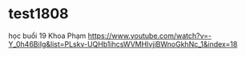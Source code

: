 # test1808
học buổi 19 Khoa Phạm https://www.youtube.com/watch?v=-Y_0h46BiIg&list=PLskv-UQHb1ihcsWVMHIvjjBWnoGkhNc_1&index=18
